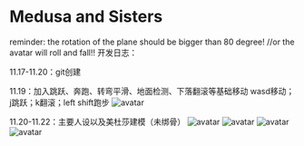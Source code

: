 # Medusa and Sisters
reminder: the rotation of the plane should be bigger than 80 degree! //or the avatar will roll and fall!!
 开发日志：
 
 11.17-11.20：git创建
 
 11.19：加入跳跃、奔跑、转弯平滑、地面检测、下落翻滚等基础移动
        wasd移动；j跳跃；k翻滚；left shift跑步
![avatar](Z:\ECE3200\medusa\11.19.png)

 11.20-11.22：主要人设以及美杜莎建模（未绑骨）
![avatar](Z:\ECE3200\medusa\11.21a.jpg)
![avatar](Z:\ECE3200\medusa\11.21b.jpg)
![avatar](Z:\ECE3200\medusa\11.22a.jpg)
![avatar](Z:\ECE3200\medusa\11.22b.jpg)
